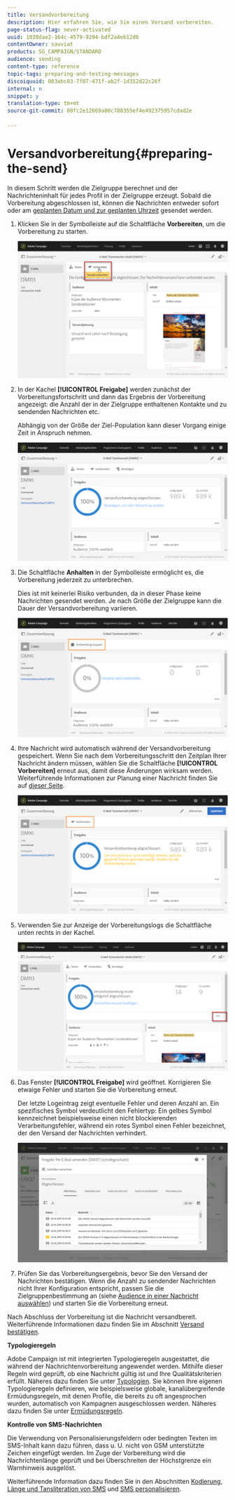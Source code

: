 ```yaml
---
title: Versandvorbereitung
description: Hier erfahren Sie, wie Sie einen Versand vorbereiten.
page-status-flag: never-activated
uuid: 1038dae2-164c-4579-9294-bdf2a4eb12d6
contentOwner: sauviat
products: SG_CAMPAIGN/STANDARD
audience: sending
content-type: reference
topic-tags: preparing-and-testing-messages
discoiquuid: 003abc83-7f07-471f-ab2f-1d352d22c26f
internal: n
snippet: y
translation-type: tm+mt
source-git-commit: 00fc2e12669a00c788355ef4e492375957cdad2e

---
```



# Versandvorbereitung{#preparing-the-send}

In diesem Schritt werden die Zielgruppe berechnet und der Nachrichteninhalt für jedes Profil in der Zielgruppe erzeugt. Sobald die Vorbereitung abgeschlossen ist, können die Nachrichten entweder sofort oder am [geplanten Datum und zur geplanten Uhrzeit](../../sending/using/about-scheduling-messages.md) gesendet werden.

1. Klicken Sie in der Symbolleiste auf die Schaltfläche **Vorbereiten**, um die Vorbereitung zu starten.

   ![](assets/preparing_delivery_2.png)

1. In der Kachel **[!UICONTROL Freigabe]** werden zunächst der Vorbereitungsfortschritt und dann das Ergebnis der Vorbereitung angezeigt: die Anzahl der in der Zielgruppe enthaltenen Kontakte und zu sendenden Nachrichten etc.

   Abhängig von der Größe der Ziel-Population kann dieser Vorgang einige Zeit in Anspruch nehmen.

   ![](assets/preparing_delivery.png)

1. Die Schaltfläche **Anhalten** in der Symbolleiste ermöglicht es, die Vorbereitung jederzeit zu unterbrechen.

   Dies ist mit keinerlei Risiko verbunden, da in dieser Phase keine Nachrichten gesendet werden. Je nach Größe der Zielgruppe kann die Dauer der Versandvorbereitung variieren.

   ![](assets/preparing_delivery_6.png)

1. Ihre Nachricht wird automatisch während der Versandvorbereitung gespeichert. Wenn Sie nach dem Vorbereitungsschritt den Zeitplan Ihrer Nachricht ändern müssen, wählen Sie die Schaltfläche **[!UICONTROL Vorbereiten]** erneut aus, damit diese Änderungen wirksam werden. Weiterführende Informationen zur Planung einer Nachricht finden Sie auf [dieser Seite](../../sending/using/about-scheduling-messages.md).

   ![](assets/preparing_delivery_5.png)

1. Verwenden Sie zur Anzeige der Vorbereitungslogs die Schaltfläche unten rechts in der Kachel.

   ![](assets/preparing_delivery_4.png)

1. Das Fenster **[!UICONTROL Freigabe]** wird geöffnet. Korrigieren Sie etwaige Fehler und starten Sie die Vorbereitung erneut.

   Der letzte Logeintrag zeigt eventuelle Fehler und deren Anzahl an. Ein spezifisches Symbol verdeutlicht den Fehlertyp: Ein gelbes Symbol kennzeichnet beispielsweise einen nicht blockierenden Verarbeitungsfehler, während ein rotes Symbol einen Fehler bezeichnet, der den Versand der Nachrichten verhindert.

   ![](assets/preparing_delivery_3.png)

1. Prüfen Sie das Vorbereitungsergebnis, bevor Sie den Versand der Nachrichten bestätigen. Wenn die Anzahl zu sendender Nachrichten nicht Ihrer Konfiguration entspricht, passen Sie die Zielgruppenbestimmung an (siehe [Audience in einer Nachricht auswählen](../../audiences/using/selecting-an-audience-in-a-message.md)) und starten Sie die Vorbereitung erneut.

Nach Abschluss der Vorbereitung ist die Nachricht versandbereit. Weiterführende Informationen dazu finden Sie im Abschnitt [Versand bestätigen](../../sending/using/confirming-the-send.md).

**Typologieregeln**

Adobe Campaign ist mit integrierten Typologieregeln ausgestattet, die während der Nachrichtenvorbereitung angewendet werden. Mithilfe dieser Regeln wird geprüft, ob eine Nachricht gültig ist und Ihre Qualitätskriterien erfüllt. Näheres dazu finden Sie unter [Typologien](../../administration/using/about-typology-rules.md). Sie können Ihre eigenen Typologieregeln definieren, wie beispielsweise globale, kanalübergreifende Ermüdungsregeln, mit denen Profile, die bereits zu oft angesprochen wurden, automatisch von Kampagnen ausgeschlossen werden. Näheres dazu finden Sie unter [Ermüdungsregeln](../../administration/using/fatigue-rules.md).

**Kontrolle von SMS-Nachrichten**

Die Verwendung von Personalisierungsfeldern oder bedingten Texten im SMS-Inhalt kann dazu führen, dass u. U. nicht von GSM unterstützte Zeichen eingefügt werden. Im Zuge der Vorbereitung wird die Nachrichtenlänge geprüft und bei Überschreiten der Höchstgrenze ein Warnhinweis ausgelöst.

Weiterführende Information dazu finden Sie in den Abschnitten [Kodierung, Länge und Tansliteration von SMS](../../administration/using/configuring-sms-channel.md#sms-encoding--length-and-transliteration) und [SMS personalisieren](../../channels/using/personalizing-sms-messages.md).
